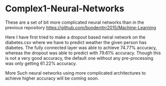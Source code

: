 # Complex1-Neural-Networks

These are a set of bit more complicated neural networks than in the previous repository https://github.com/bondenitrr2015/Machine-Learning 

Here I have first tried to make a dropout based neiral network on the diabetes.csv where we have to predict weather the given person has diabetes. The fully connected layer was able to achieve 74.77% accuracy, whereas the dropout was able to predict with 79.61% accuracy. Though this is not a very good accuracy, the default one without any pre-processing was only getting 61.22% accuracy.

More Such neural networks using more complicated architectures to achieve higher accuracy will be coming soon.
